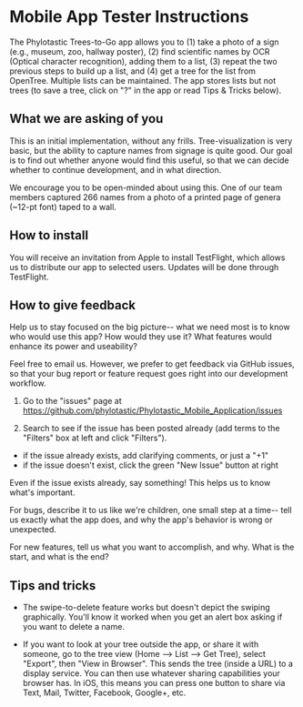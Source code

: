 # Mobile App Tester Instructions 

The Phylotastic Trees-to-Go app allows you to (1) take a photo of a sign (e.g., museum, zoo, hallway poster), (2) find scientific names by OCR (Optical character recognition), adding them to a list, (3) repeat the two previous steps to build up a list, and (4) get a tree for the list from OpenTree.  Multiple lists can be maintained.  The app stores lists but not trees (to save a tree, click on "?" in the app or read Tips & Tricks below).  

## What we are asking of you 

This is an initial implementation, without any frills.  Tree-visualization is very basic, but the ability to capture names from signage is quite good.  Our goal is to find out whether anyone would find this useful, so that we can decide whether to continue development, and in what direction.  

We encourage you to be open-minded about using this.  One of our team members captured 266 names from a photo of a printed page of genera (~12-pt font) taped to a wall. 

## How to install 

You will receive an invitation from Apple to install TestFlight, which allows us to distribute our app to selected users. Updates will be done through TestFlight. 

## How to give feedback 

Help us to stay focused on the big picture-- what we need most is to know who would use this app?  How would they use it?  What features would enhance its power and useability?   

Feel free to email us.  However, we prefer to get feedback via GitHub issues, so that your bug report or feature request goes right into our development workflow.  

1. Go to the "issues" page at https://github.com/phylotastic/Phylotastic_Mobile_Application/issues

2. Search to see if the issue has been posted already (add terms to the "Filters" box at left and click "Filters").  
* if the issue already exists, add clarifying comments, or just a "+1"
* if the issue doesn't exist, click the green "New Issue" button at right

Even if the issue exists already, say something!  This helps us to know what's important.  

For bugs, describe it to us like we're children, one small step at a time-- tell us exactly what the app does, and why the app's behavior is wrong or unexpected. 

For new features, tell us what you want to accomplish, and why. What is the start, and what is the end?  

## Tips and tricks 

* The swipe-to-delete feature works but doesn't depict the swiping graphically.  You'll know it worked when you get an alert box asking if you want to delete a name.

* If you want to look at your tree outside the app, or share it with someone, go to the tree view (Home --> List --> Get Tree), select "Export", then "View in Browser".  This sends the tree (inside a URL) to a display service.  You can then use whatever sharing capabilities your browser has.  In iOS, this means you can press one button to share via Text, Mail, Twitter, Facebook, Google+, etc. 
